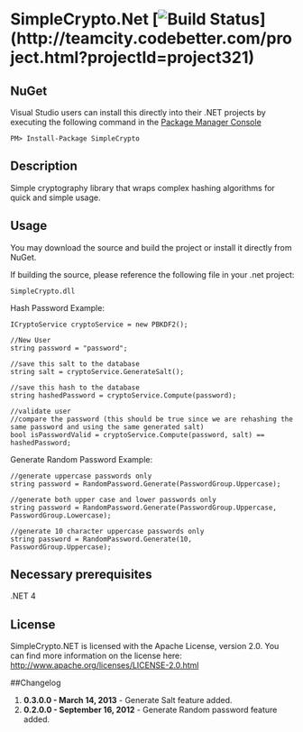 # SimpleCrypto.Net [![Build Status](http://teamcity.codebetter.com/app/rest/builds/buildType:\(id:bt964\)/statusIcon)](http://teamcity.codebetter.com/project.html?projectId=project321)

## NuGet

Visual Studio users can install this directly into their .NET projects by executing the following command in the [Package Manager Console](http://docs.nuget.org/docs/start-here/using-the-package-manager-console)

    PM> Install-Package SimpleCrypto

## Description

Simple cryptography library that wraps complex hashing algorithms for quick and simple usage. 

## Usage

You may download the source and build the project or install it directly from NuGet.

If building the source, please reference the following file in your .net project:

	SimpleCrypto.dll

Hash Password Example:

    ICryptoService cryptoService = new PBKDF2();

    //New User
    string password = "password";
	
    //save this salt to the database
    string salt = cryptoService.GenerateSalt();

    //save this hash to the database
    string hashedPassword = cryptoService.Compute(password);
	            
    //validate user
    //compare the password (this should be true since we are rehashing the same password and using the same generated salt)
    bool isPasswordValid = cryptoService.Compute(password, salt) == hashedPassword;

Generate Random Password Example:

    //generate uppercase passwords only
    string password = RandomPassword.Generate(PasswordGroup.Uppercase);
     
    //generate both upper case and lower passwords only
    string password = RandomPassword.Generate(PasswordGroup.Uppercase, PasswordGroup.Lowercase);

    //generate 10 character uppercase passwords only
    string password = RandomPassword.Generate(10, PasswordGroup.Uppercase);


## Necessary prerequisites

.NET 4

## License

SimpleCrypto.NET is licensed with the Apache License, version 2.0. You can find more information on the license here: http://www.apache.org/licenses/LICENSE-2.0.html

##Changelog

  1. **0.3.0.0 - March 14, 2013** - Generate Salt feature added.
  2. **0.2.0.0 - September 16, 2012** - Generate Random password feature added.
